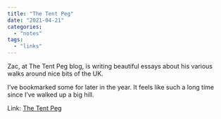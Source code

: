 ```yaml
---
title: "The Tent Peg"
date: "2021-04-21"
categories: 
  - "notes"
tags: 
  - "links"
---
```


Zac, at The Tent Peg blog, is writing beautiful essays about his various walks around nice bits of the UK.

I’ve bookmarked some for later in the year. It feels like such a long time since I’ve walked up a big hill.

Link: [The Tent Peg](https://thetentpeg.co.uk/2021/04/21/hope-x-mam-tor-x-great-ridge/)
